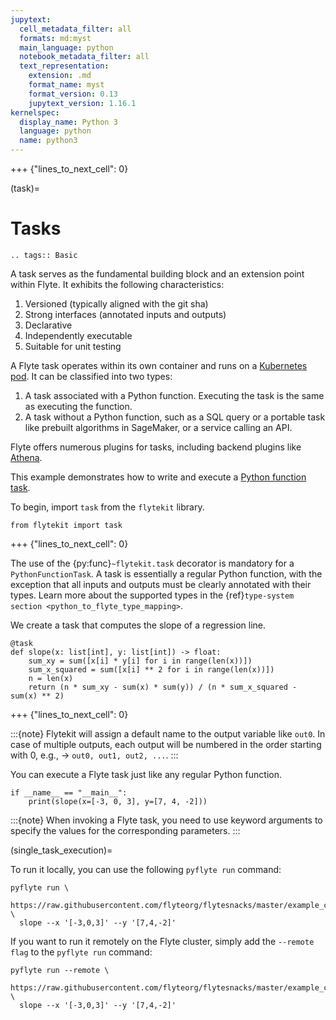 ```yaml
---
jupytext:
  cell_metadata_filter: all
  formats: md:myst
  main_language: python
  notebook_metadata_filter: all
  text_representation:
    extension: .md
    format_name: myst
    format_version: 0.13
    jupytext_version: 1.16.1
kernelspec:
  display_name: Python 3
  language: python
  name: python3
---
```


+++ {"lines_to_next_cell": 0}

(task)=

# Tasks

```{eval-rst}
.. tags:: Basic
```

A task serves as the fundamental building block and an extension point within Flyte.
It exhibits the following characteristics:

1. Versioned (typically aligned with the git sha)
2. Strong interfaces (annotated inputs and outputs)
3. Declarative
4. Independently executable
5. Suitable for unit testing

A Flyte task operates within its own container and runs on a [Kubernetes pod](https://kubernetes.io/docs/concepts/workloads/pods/).
It can be classified into two types:

1. A task associated with a Python function. Executing the task is the same as executing the function.
2. A task without a Python function, such as a SQL query or a portable task like prebuilt
   algorithms in SageMaker, or a service calling an API.

Flyte offers numerous plugins for tasks, including backend plugins like
[Athena](https://github.com/flyteorg/flytekit/blob/master/plugins/flytekit-aws-athena/flytekitplugins/athena/task.py).

This example demonstrates how to write and execute a
[Python function task](https://github.com/flyteorg/flytekit/blob/master/flytekit/core/python_function_task.py#L75).

To begin, import `task` from the `flytekit` library.

```{code-cell}
from flytekit import task
```

+++ {"lines_to_next_cell": 0}

The use of the {py:func}`~flytekit.task` decorator is mandatory for a ``PythonFunctionTask``.
A task is essentially a regular Python function, with the exception that all inputs and outputs must be clearly annotated with their types.
Learn more about the supported types in the {ref}`type-system section <python_to_flyte_type_mapping>`.

We create a task that computes the slope of a regression line.

```{code-cell}
@task
def slope(x: list[int], y: list[int]) -> float:
    sum_xy = sum([x[i] * y[i] for i in range(len(x))])
    sum_x_squared = sum([x[i] ** 2 for i in range(len(x))])
    n = len(x)
    return (n * sum_xy - sum(x) * sum(y)) / (n * sum_x_squared - sum(x) ** 2)
```

+++ {"lines_to_next_cell": 0}

:::{note}
Flytekit will assign a default name to the output variable like `out0`.
In case of multiple outputs, each output will be numbered in the order
starting with 0, e.g., -> `out0, out1, out2, ...`.
:::

You can execute a Flyte task just like any regular Python function.

```{code-cell}
if __name__ == "__main__":
    print(slope(x=[-3, 0, 3], y=[7, 4, -2]))
```

:::{note}
When invoking a Flyte task, you need to use keyword arguments to specify
the values for the corresponding parameters.
:::

(single_task_execution)=

To run it locally, you can use the following `pyflyte run` command:
```
pyflyte run \
  https://raw.githubusercontent.com/flyteorg/flytesnacks/master/example_code/basics/basics/task.py \
  slope --x '[-3,0,3]' --y '[7,4,-2]'
```

If you want to run it remotely on the Flyte cluster,
simply add the `--remote flag` to the `pyflyte run` command:
```
pyflyte run --remote \
  https://raw.githubusercontent.com/flyteorg/flytesnacks/master/example_code/basics/basics/task.py \
  slope --x '[-3,0,3]' --y '[7,4,-2]'
```
